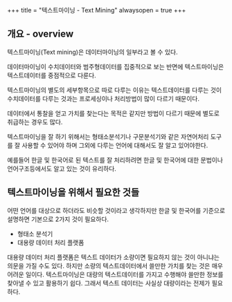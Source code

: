 +++
title = "텍스트마이닝 - Text Mining"
alwaysopen = true
+++

## 개요 - overview

텍스트마이닝(Text mining)은 데이터마이닝의 일부라고 볼 수 있다.

데이터마이닝이 수치데이터와 범주형데이터를 집중적으로 보는 반면에 텍스트마이닝은 텍스트데이터를 중점적으로 다룬다.

텍스트마이닝의 별도의 세부항목으로 따로 다루는 이유는 텍스트데이터를 다루는 것이 수치데이터를 다루는 것과는 프로세싱이나 처리방법이 많이 다르기 때문이다.

데이터에서 통찰을 얻고 가치를 찾는다는 목적은 같지만 방법이 다르기 때문에 별도로 취급하는 경우도 많다.

텍스트마이닝을 잘 하기 위해서는 형태소분석기나 구문분석기와 같은 자연어처리 도구를 잘 사용할 수 있어야 하며 그외에 다루는 언어에 대해서도 잘 알고 있어야한다.

예를들어 한글 및 한국어로 된 텍스트를 잘 처리하려면 한글 및 한국어에 대한 문법이나 언어구조등에서도 알고 있는 것이 유리하다.

## 텍스트마이닝을 위해서 필요한 것들

어떤 언어를 대상으로 하더라도 비슷할 것이라고 생각하지만 한글 및 한국어를 기준으로 설명하면 기본으로 2가지 것이 필요하다.

- 형태소 분석기
- 대용량 데이터 처리 플랫폼

대용량 데이터 처리 플랫폼은 텍스트 데이터가 소량이면 필요하지 않는 것이 아니냐는 의문을 가질 수도 있다. 하지만 소량의 텍스트데이터에서 쓸만한 가치를 찾는 것은 매우 어려운 일이다. 텍스트마이닝은 대량의 텍스트데이터를 가지고 수행해야 쓸만한 정보를 찾아낼 수 있고 활용하기 쉽다. 그래서 텍스트 데이터는 사실상 대량이라는 전제가 필요하다.
